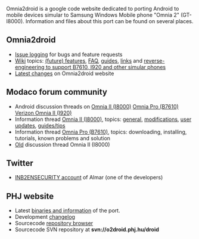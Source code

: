 Omnia2droid is a google code website dedicated to porting Android to mobile devices simular to Samsung Windows Mobile phone "Omnia 2" (GT-I8000). Information and files about this port can be found on several places.

## Omnia2droid ##
  * [Issue logging](http://code.google.com/p/omnia2droid/issues/list) for bugs and feature requests
  * [Wiki](http://code.google.com/p/omnia2droid/w/list) topics: [(future) features](http://code.google.com/p/omnia2droid/wiki/Features), [FAQ](http://code.google.com/p/omnia2droid/wiki/FAQ), [guides](http://code.google.com/p/omnia2droid/wiki/Guides), [links](http://code.google.com/p/omnia2droid/wiki/Links) and [reverse-engineering to support B7610, I920 and other simular phones](http://code.google.com/p/omnia2droid/wiki/FindingGPIO)
  * [Latest changes](http://code.google.com/p/omnia2droid/updates/list) on Omnia2droid website

## Modaco forum community ##
  * Android discussion threads on [Omnia II (I8000)](http://www.modaco.com/index.php?showtopic=322429&view=getnewpost) [Omnia Pro (B7610)](http://www.modaco.com/index.php?showtopic=329882&view=getnewpost) [Verizon Omnia II (I920)](http://www.modaco.com/index.php?showtopic=330325&view=getnewpost)
  * Information thread [Omnia II (I8000)](http://www.modaco.com/content/i8000-omnia-ii-gsm-rom-discussion/331382/android-for-the-omnia-2-info/), topics: [general](http://www.modaco.com/content/i8000-omnia-ii-gsm-rom-discussion/331382/android-for-the-omnia-2-info/), [modifications](http://www.modaco.com/content/i8000-omnia-ii-gsm-rom-discussion/331382/android-for-the-omnia-2-info/#entry1587658), [user updates](http://www.modaco.com/content/i8000-omnia-ii-gsm-rom-discussion/331382/android-for-the-omnia-2-info/#entry1587661), [guides/tips](http://www.modaco.com/index.php?s=&showtopic=331382&view=findpost&p=1587713)
  * Information thread [Omnia Pro (B7610)](http://www.modaco.com/content/b7610-android-rom-discussion/331432/android-tutorials-and-known-problems/), topics: downloading, installing, tutorials, known problems and solution
  * [Old](http://www.modaco.com/content/i8000-omnia-ii-gsm-rom-discussion/298997/closed-android-on-omnia-2/) discussion thread Omnia II (I8000)

## Twitter ##
  * [INB2ENSECURITY account](http://twitter.com/INB2ENSECURITY) of Almar (one of the developers)

## PHJ website ##
  * Latest [binaries and information](http://o2droid.phj.hu/index_en.php) of the port.
  * Development [changelog](http://o2droid.phj.hu/trac)
  * Sourcecode [repository browser](http://o2droid.phj.hu/trac/browser)
  * Sourcecode SVN repository at **svn://o2droid.phj.hu/droid**